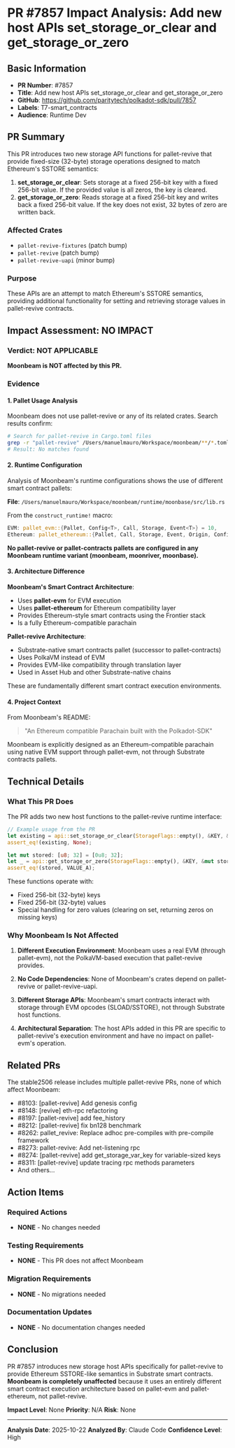 # PR #7857 Impact Analysis: Add new host APIs set_storage_or_clear and get_storage_or_zero

## Basic Information

- **PR Number**: #7857
- **Title**: Add new host APIs set_storage_or_clear and get_storage_or_zero
- **GitHub**: https://github.com/paritytech/polkadot-sdk/pull/7857
- **Labels**: T7-smart_contracts
- **Audience**: Runtime Dev

## PR Summary

This PR introduces two new storage API functions for pallet-revive that provide fixed-size (32-byte) storage operations designed to match Ethereum's SSTORE semantics:

1. **set_storage_or_clear**: Sets storage at a fixed 256-bit key with a fixed 256-bit value. If the provided value is all zeros, the key is cleared.
2. **get_storage_or_zero**: Reads storage at a fixed 256-bit key and writes back a fixed 256-bit value. If the key does not exist, 32 bytes of zero are written back.

### Affected Crates

- `pallet-revive-fixtures` (patch bump)
- `pallet-revive` (patch bump)
- `pallet-revive-uapi` (minor bump)

### Purpose

These APIs are an attempt to match Ethereum's SSTORE semantics, providing additional functionality for setting and retrieving storage values in pallet-revive contracts.

## Impact Assessment: NO IMPACT

### Verdict: NOT APPLICABLE

**Moonbeam is NOT affected by this PR.**

### Evidence

#### 1. Pallet Usage Analysis

Moonbeam does not use pallet-revive or any of its related crates. Search results confirm:

```bash
# Search for pallet-revive in Cargo.toml files
grep -r "pallet-revive" /Users/manuelmauro/Workspace/moonbeam/**/*.toml
# Result: No matches found
```

#### 2. Runtime Configuration

Analysis of Moonbeam's runtime configurations shows the use of different smart contract pallets:

**File**: `/Users/manuelmauro/Workspace/moonbeam/runtime/moonbase/src/lib.rs`

From the `construct_runtime!` macro:
```rust
EVM: pallet_evm::{Pallet, Config<T>, Call, Storage, Event<T>} = 10,
Ethereum: pallet_ethereum::{Pallet, Call, Storage, Event, Origin, Config<T>} = 11,
```

**No pallet-revive or pallet-contracts pallets are configured in any Moonbeam runtime variant (moonbeam, moonriver, moonbase).**

#### 3. Architecture Difference

**Moonbeam's Smart Contract Architecture**:
- Uses **pallet-evm** for EVM execution
- Uses **pallet-ethereum** for Ethereum compatibility layer
- Provides Ethereum-style smart contracts using the Frontier stack
- Is a fully Ethereum-compatible parachain

**Pallet-revive Architecture**:
- Substrate-native smart contracts pallet (successor to pallet-contracts)
- Uses PolkaVM instead of EVM
- Provides EVM-like compatibility through translation layer
- Used in Asset Hub and other Substrate-native chains

These are fundamentally different smart contract execution environments.

#### 4. Project Context

From Moonbeam's README:
> "An Ethereum compatible Parachain built with the Polkadot-SDK"

Moonbeam is explicitly designed as an Ethereum-compatible parachain using native EVM support through pallet-evm, not through Substrate contracts pallets.

## Technical Details

### What This PR Does

The PR adds two new host functions to the pallet-revive runtime interface:

```rust
// Example usage from the PR
let existing = api::set_storage_or_clear(StorageFlags::empty(), &KEY, &VALUE_A);
assert_eq!(existing, None);

let mut stored: [u8; 32] = [0u8; 32];
let _ = api::get_storage_or_zero(StorageFlags::empty(), &KEY, &mut stored);
assert_eq!(stored, VALUE_A);
```

These functions operate with:
- Fixed 256-bit (32-byte) keys
- Fixed 256-bit (32-byte) values
- Special handling for zero values (clearing on set, returning zeros on missing keys)

### Why Moonbeam Is Not Affected

1. **Different Execution Environment**: Moonbeam uses a real EVM (through pallet-evm), not the PolkaVM-based execution that pallet-revive provides.

2. **No Code Dependencies**: None of Moonbeam's crates depend on pallet-revive or pallet-revive-uapi.

3. **Different Storage APIs**: Moonbeam's smart contracts interact with storage through EVM opcodes (SLOAD/SSTORE), not through Substrate host functions.

4. **Architectural Separation**: The host APIs added in this PR are specific to pallet-revive's execution environment and have no impact on pallet-evm's operation.

## Related PRs

The stable2506 release includes multiple pallet-revive PRs, none of which affect Moonbeam:
- #8103: [pallet-revive] Add genesis config
- #8148: [revive] eth-rpc refactoring
- #8197: [pallet-revive] add fee_history
- #8212: [pallet-revive] fix bn128 benchmark
- #8262: pallet_revive: Replace adhoc pre-compiles with pre-compile framework
- #8273: pallet-revive: Add net-listening rpc
- #8274: [pallet-revive] add get_storage_var_key for variable-sized keys
- #8311: [pallet-revive] update tracing rpc methods parameters
- And others...

## Action Items

### Required Actions
- **NONE** - No changes needed

### Testing Requirements
- **NONE** - This PR does not affect Moonbeam

### Migration Requirements
- **NONE** - No migrations needed

### Documentation Updates
- **NONE** - No documentation changes needed

## Conclusion

PR #7857 introduces new storage host APIs specifically for pallet-revive to provide Ethereum SSTORE-like semantics in Substrate smart contracts. **Moonbeam is completely unaffected** because it uses an entirely different smart contract execution architecture based on pallet-evm and pallet-ethereum, not pallet-revive.

**Impact Level**: None
**Priority**: N/A
**Risk**: None

---

**Analysis Date**: 2025-10-22
**Analyzed By**: Claude Code
**Confidence Level**: High
